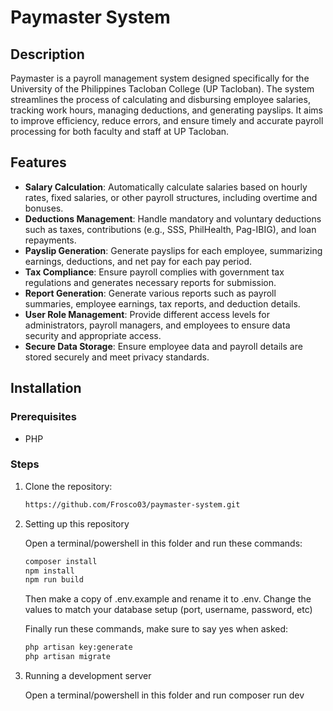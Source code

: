# Paymaster System

## Description
Paymaster is a payroll management system designed specifically for the University of the Philippines Tacloban College (UP Tacloban). The system streamlines the process of calculating and disbursing employee salaries, tracking work hours, managing deductions, and generating payslips. It aims to improve efficiency, reduce errors, and ensure timely and accurate payroll processing for both faculty and staff at UP Tacloban.

## Features
- **Salary Calculation**: Automatically calculate salaries based on hourly rates, fixed salaries, or other payroll structures, including overtime and bonuses.
- **Deductions Management**: Handle mandatory and voluntary deductions such as taxes, contributions (e.g., SSS, PhilHealth, Pag-IBIG), and loan repayments.
- **Payslip Generation**: Generate payslips for each employee, summarizing earnings, deductions, and net pay for each pay period.
- **Tax Compliance**: Ensure payroll complies with government tax regulations and generates necessary reports for submission.
- **Report Generation**: Generate various reports such as payroll summaries, employee earnings, tax reports, and deduction details.
- **User Role Management**: Provide different access levels for administrators, payroll managers, and employees to ensure data security and appropriate access.
- **Secure Data Storage**: Ensure employee data and payroll details are stored securely and meet privacy standards.

## Installation

### Prerequisites
- PHP

### Steps
1. Clone the repository:
   ```bash
   https://github.com/Frosco03/paymaster-system.git
   ```

2. Setting up this repository

    Open a terminal/powershell in this folder and run these commands:
    ```bash
    composer install
    npm install
    npm run build
    ```
    Then make a copy of .env.example and rename it to .env. Change the values to match your database setup (port, username, password, etc)

    Finally run these commands, make sure to say yes when asked:
    ```bash
    php artisan key:generate
    php artisan migrate
    ```
3. Running a development server

    Open a terminal/powershell in this folder and run composer run dev

